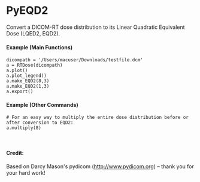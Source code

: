 


# PyEQD2
Convert a DICOM-RT dose distribution to its Linear Quadratic Equivalent Dose (LQED2, EQD2).
<br />

#### Example (Main Functions)
```
dicompath = '/Users/macuser/Downloads/testfile.dcm'
a = RTDose(dicompath)
a.plot()
a.plot_legend()
a.make_EQD2(8,3)
a.make_EQD2(1,3)
a.export()
```

#### Example (Other Commands)
```
# For an easy way to multiply the entire dose distribution before or after conversion to EQD2:
a.multiply(8)
```

<br />

#### Credit: 
Based on Darcy Mason's pydicom (http://www.pydicom.org) – thank you for your hard work!
